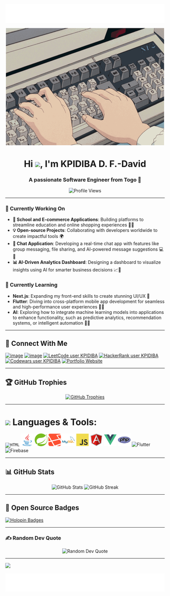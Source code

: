 ![header](./images/header.svg)

<div align="center">
<img title="" src="./gifs/main.gif" alt="MasterHead" data-align="center">
</div>
<h1 align="center">Hi <img src="https://media.giphy.com/media/hvRJCLFzcasrR4ia7z/giphy.gif" width="25" width="25">, I'm KPIDIBA D. F.-David</h1>
<h3 align="center">A passionate Software Engineer from Togo 🚀</h3>

<div align="center">
  <img src="https://komarev.com/ghpvc/?username=kpidiba&style=flat-square&color=blue" alt="Profile Views" />
</div>

---

### 🔭 Currently Working On

- **🌟 School and E-commerce Applications**: Building platforms to streamline education and online shopping experiences 🏫🛒
- **💡 Open-source Projects**: Collaborating with developers worldwide to create impactful tools 🌍
- **💬 Chat Application**: Developing a real-time chat app with features like group messaging, file sharing, and AI-powered message suggestions 💻📱
- **📊 AI-Driven Analytics Dashboard**: Designing a dashboard to visualize insights using AI for smarter business decisions 📈🤖

### 🌱 Currently Learning

- **Next.js**: Expanding my front-end skills to create stunning UI/UX 🚀
- **Flutter**: Diving into cross-platform mobile app development for seamless and high-performance user experiences 📱✨
- **AI**: Exploring how to integrate machine learning models into applications to enhance functionality, such as predictive analytics, recommendation systems, or intelligent automation 🤖💡

---

## 📱 Connect With Me

<div align="left">

  [![image](https://img.shields.io/badge/LinkedIn-0077B5?style=for-the-badge&logo=linkedin&logoColor=white)](https://www.linkedin.com/in/david-kpidiba-3071601a4/)
 [![image](https://img.shields.io/badge/Gmail-D14836?style=for-the-badge&logo=gmail&logoColor=white)](mailto:kpidibadavid1@gmail.com)
[![LeetCode user KPIDIBA](https://img.shields.io/badge/dynamic/json?style=for-the-badge&labelColor=black&color=%23ffa116&label=Solved&query=solvedOverTotal&url=https%3A%2F%2Fleetcode-badge.vercel.app%2Fapi%2Fusers%2Fjeturgavli&logo=leetcode&logoColor=yellow)](https://leetcode.com/kpidiba/)
  [![HackerRank user KPIDIBA](https://img.shields.io/badge/HackerRank-Profile-blue?logo=hackerrank)](https://www.hackerrank.com/kpidibadavid1)
[![Codewars user KPIDIBA](https://www.codewars.com/users/kpidiba/badges/small)](https://www.codewars.com/users/kpidiba)
[![Portfolio Website](https://img.shields.io/badge/Portfolio-Website-blue?style=flat-square&logo=internet-explorer)](#)

</div>

</div>

---

## 🏆 GitHub Trophies

<p align="center">
  <a href="https://github.com/ryo-ma/github-profile-trophy"><img src="https://github-profile-trophy.vercel.app/?username=kpidiba&theme=radical&row=1&column=7" alt="GitHub Trophies" /></a>
</p>

---

<h1 align="left"> <img src="https://media2.giphy.com/media/QssGEmpkyEOhBCb7e1/giphy.gif?cid=ecf05e47a0n3gi1bfqntqmob8g9aid1oyj2wr3ds3mg700bl&rid=giphy.gif" width="25"> <b> Languages & Tools:</b></h1>

<p>
<code><img height="40" src="https://cdn.iconscout.com/icon/free/png-256/html5-40-1175193.png" title="HTML"></code>
  <code><img src="https://raw.githubusercontent.com/devicons/devicon/master/icons/java/java-original.svg" alt="Java" width="40" height="40" /></code>
  <img src="https://raw.githubusercontent.com/devicons/devicon/master/icons/spring/spring-original.svg" alt="Spring" width="40" height="40" />
  <img src="https://raw.githubusercontent.com/devicons/devicon/master/icons/laravel/laravel-plain.svg" alt="Laravel" width="40" height="40" />
  <img src="https://raw.githubusercontent.com/devicons/devicon/master/icons/mysql/mysql-original-wordmark.svg" alt="MySQL" width="40" height="40" />
  <img src="https://raw.githubusercontent.com/devicons/devicon/master/icons/javascript/javascript-original.svg" alt="JavaScript" width="40" height="40" />
  <img src="https://raw.githubusercontent.com/devicons/devicon/master/icons/angularjs/angularjs-original.svg" alt="Angular" width="40" height="40" />
  <img src="https://raw.githubusercontent.com/devicons/devicon/master/icons/vuejs/vuejs-original.svg" alt="Vue.js" width="40" height="40" />
  <img src="https://raw.githubusercontent.com/devicons/devicon/master/icons/php/php-original.svg" alt="PHP" width="40" height="40" />
  <img src="https://cdn.jsdelivr.net/gh/devicons/devicon/icons/flutter/flutter-original.svg" alt="Flutter" width="40" height="40" />
  <img src="https://cdn.jsdelivr.net/gh/devicons/devicon/icons/firebase/firebase-plain.svg" alt="Firebase" width="40" height="40" />
</p>

---

## 📊 GitHub Stats

<div align="center">
  <img height="160em" align="center" src="https://github-readme-stats.vercel.app/api?username=kpidiba&show_icons=true&theme=tokyonight" alt="GitHub Stats" />
  <img height="160em" align="center" src="https://github-readme-streak-stats.herokuapp.com/?user=kpidiba&theme=tokyonight" alt="GitHub Streak"  />
</div>

---

## 🌟 Open Source Badges

<a href="https://www.holopin.io/@kpidiba">
  <img src="https://holopin.me/kpidiba" alt="Holopin Badges" />
</a>

---

### ✍️ Random Dev Quote

<div align="center">
  <img src="https://quotes-github-readme.vercel.app/api?type=vertical&theme=radical" alt="Random Dev Quote" />
</div>

---

![](https://github.com/kpidiba/snk/raw/output/github-contribution-grid-snake.svg)

<img title="" src="./images/footer.svg" alt="">
